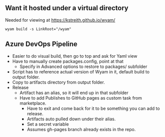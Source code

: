Want it hosted under a virtual directory
----------------------------------------
  Needed for viewing at https://kstreith.github.io/wyam/  
  ```
  wyam build -s LinkRoot="/wyam"
  ```

Azure DevOps Pipeline
---------------------
 - Easier to do visual build, then go to top and ask for Yaml view
 - Have to manually create packages.config, point at that
    - Specify in Advanced options to restore to packages/ subfolder
 - Script has to reference actual version of Wyam in it, default build to output folder.
 - Copy to artifacts directory from output folder.
 - Release 
    - Artifact has an alias, so it will end up in that subfolder
    - Have to add Publishes to GitHub pages as custom task from marketplace.
        - Have to exit and come back for it to be something you can add to release.
        - Artifacts auto pulled down under their alias.
        - Set a secret variable
        - Assumes gh-pages branch already exists in the repo.
